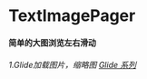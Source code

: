 # TextImagePager
#### 简单的大图浏览左右滑动     
###### 1.Glide加载图片，缩略图 [Glide 系列](https://mrfu.me/2016/02/27/Glide_Getting_Started/)
